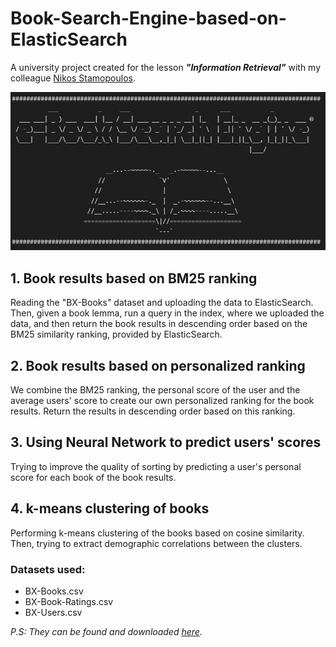 # Book-Search-Engine-based-on-ElasticSearch

A university project created for the lesson ***"Information Retrieval"*** with my colleague [Nikos Stamopoulos](https://github.com/nikosstam4).

<img src="https://github.com/nikpapage23/Book-Search-Engine-based-on-ElasticSearch/blob/main/logo.jpg">

## 1. Book results based on BM25 ranking
Reading the "BX-Books" dataset and uploading the data to ElasticSearch. Then, given a book lemma, run a query in the index, where we uploaded the data, and then return the book results in descending order based on the BM25 similarity ranking, provided by ElasticSearch.

## 2. Book results based on personalized ranking
We combine the BM25 ranking, the personal score of the user and the average users' score to create our own personalized ranking for the book results. Return the results in descending order based on this ranking.

## 3. Using Neural Network to predict users' scores
Trying to improve the quality of sorting by predicting a user's personal score for each book of the book results.

## 4. k-means clustering of books
Performing k-means clustering of the books based on cosine similarity. Then, trying to extract demographic correlations between the clusters.

### Datasets used:
- BX-Books.csv
- BX-Book-Ratings.csv
- BX-Users.csv

*P.S: They can be found and downloaded [here](http://www2.informatik.uni-freiburg.de/~cziegler/BX/).*
